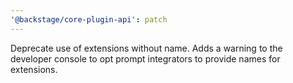 ```yaml
---
'@backstage/core-plugin-api': patch
---
```


Deprecate use of extensions without name. Adds a warning to the developer console to opt prompt integrators to provide names for extensions.
